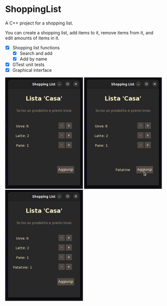 # ShoppingList
A C++ project for a shopping list.

You can create a shopping list, add items to it, remove items from it, and edit amounts of items in it.

- [x] Shopping list functions
  - [x] Search and add
  - [x] Add by name
- [x] GTest unit tests
- [x] Graphical interface

<p float="left">
  <img src="/img.png" width="250" />
  <img src="/img_1.png" width="250" /> 
  <img src="/img_2.png" width="250" />
</p>

